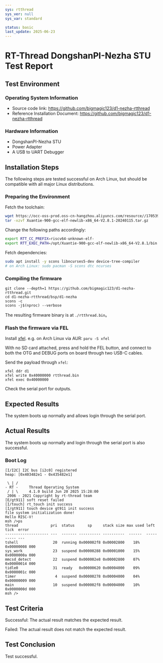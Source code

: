 ```yaml
---
sys: rtthread
sys_ver: null
sys_var: standard

status: basic
last_update: 2025-06-23
---
```


# RT-Thread DongshanPI-Nezha STU Test Report

## Test Environment

### Operating System Information

- Source code link: https://github.com/bigmagic123/d1-nezha-rtthread
- Reference Installation Document: https://github.com/bigmagic123/d1-nezha-rtthread

### Hardware Information

- DongshanPI-Nezha STU
- Power Adapter
- A USB to UART Debugger

## Installation Steps

The following steps are tested successful on Arch Linux, but should be compatible with all major Linux distributions.

### Preparing the Environment

Fetch the toolchain:
```bash
wget https://occ-oss-prod.oss-cn-hangzhou.aliyuncs.com/resource//1705395512373/Xuantie-900-gcc-elf-newlib-x86_64-V2.8.1-20240115.tar.gz
tar -xzvf Xuantie-900-gcc-elf-newlib-x86_64-V2.8.1-20240115.tar.gz
```

Change the following paths accordingly:
```bash
export RTT_CC_PREFIX=riscv64-unknown-elf-
export RTT_EXEC_PATH=/opt/Xuantie-900-gcc-elf-newlib-x86_64-V2.8.1/bin
```

Fetch dependencies:
```bash
sudo apt install -y scons libncurses5-dev device-tree-compiler
# on Arch Linux: sudo pacman -S scons dtc ncurses
```

### Compiling the firmware

```shell
git clone --depth=1 https://github.com/bigmagic123/d1-nezha-rtthread.git
cd d1-nezha-rtthread/bsp/d1-nezha
scons -c
scons -j$(nproc) --verbose
```

The resulting firmware binary is at `./rtthread.bin`。


### Flash the firmware via FEL

Install [xfel](https://github.com/xboot/xfel). e.g. on Arch Linux via AUR: `paru -S xfel`

With no SD card attached, press and hold the FEL button, and connect to both the OTG and DEBUG ports on board through two USB-C cables.

Send the payload through `xfel`:

```shell
xfel ddr d1
xfel write 0x40000000 rtthread.bin
xfel exec 0x40000000
```

Check the serial port for outputs.

## Expected Results

The system boots up normally and allows login through the serial port.

## Actual Results

The system boots up normally and login through the serial port is also successful.

### Boot Log

```log
[I/I2C] I2C bus [i2c0] registered
heap: [0x403482e1 - 0x435482e1]

 \ | /
- RT -     Thread Operating System
 / | \     4.1.0 build Jun 20 2025 15:28:00
 2006 - 2021 Copyright by rt-thread team
[E/gt911] soft reset failed
[I/touch] rt_touch init success
[I/gt911] touch device gt911 init success
file system initialization done!
Hello RISC-V!
msh />ps
thread               pri  status      sp     stack size max used left tick  error
-------------------- ---  ------- ---------- ----------  ------  ---------- ---
tshell                20  running 0x000002f8 0x00002800    18%   0x00000008 000
sys_work              23  suspend 0x00000288 0x00001000    15%   0x0000000a 000
mmcsd_detect          22  suspend 0x000002e8 0x00002800    07%   0x00000014 000
tidle0                31  ready   0x00000620 0x00004000    09%   0x0000001c 000
timer                  4  suspend 0x00000278 0x00004000    04%   0x00000009 000
main                  10  suspend 0x000002f8 0x00004000    10%   0x0000000d 000
msh />

```

## Test Criteria

Successful: The actual result matches the expected result.

Failed: The actual result does not match the expected result.

## Test Conclusion

Test successful.

